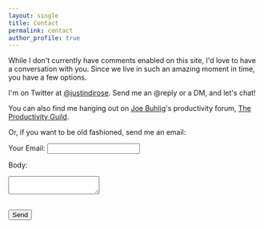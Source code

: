 ```yaml
---
layout: single
title: Contact
permalink: contact
author_profile: true
---
```


While I don't currently have comments enabled on this site, I'd love to have a conversation with you. Since we live in such an amazing moment in time, you have a few options.

I'm on Twitter at [@justindirose](https://twitter.com/justindirose). Send me an @reply or a DM, and let's chat!

You can also find me hanging out on [Joe Buhlig](http://joebuhlig.com)'s productivity forum, [The Productivity Guild](https://productivityguild.com).

Or, if you want to be old fashioned, send me an email:

<form action="http://formspree.io/desk@justindirose.com" method="post">
  <label for="_replyto">Your Email: </label>
  <input type="email" class="form-control" name="_replyto">

  <label for="body">Body: </label>
  <textarea name="body" class="form-control"></textarea>

  <label for="submit"></label>
  <br />
  <input type="submit" class="btn btn-primary" value="Send">
</form>
